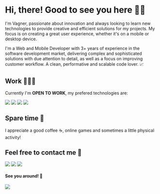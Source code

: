 # Hi, there! Good to see you here 👋🏻

I'm Vagner, passionate about innovation and always looking to learn new technologies to provide creative and efficient solutions for my projects. My focus is on creating a great user experience, whether it's on a mobile or desktop device.

I'm a Web and Mobile Developer with 3+ years of experience in the software development market, delivering complex and sophisticated solutions with due attention to detail, as well as a focus on improving customer workflow. A clean, performative and scalable code lover. 📈

<!--
- :sparkles: Sou Full Stack JavaScript 
- :speech_balloon: Trabalho com Angular e Node.js e gosto de estudar React
- :running: Valorizo código limpo, performático e escalável 
- :heartpulse: Amo gatos, séries, animes e jogos indies 
- :boom: Converso sobre universo, ciência e crises existenciais mas não dispenso conversar sobre novelas e bbb 
-->

## Work 👨🏻‍💻
Currently I'm **OPEN TO WORK**, my prefered technologies are:
<p>
  <!--<img src="https://img.shields.io/badge/-java%20-E9E9E9?logo=java&logoColor=black&style=for-the-badge" />-->
<!--   <img src="https://img.shields.io/badge/-spring%20-6DB33F?logo=spring&logoColor=white&style=for-the-badge" /> -->
<!--   <img src="https://img.shields.io/badge/javascript-%23F7DF1E.svg?&style=for-the-badge&logo=javascript&logoColor=black" /> -->
<!--   <img src="https://img.shields.io/badge/js%20-%23F7DF1E.svg?&style=for-the-badge&logo=javascript&logoColor=%23000" />
  <img src="https://img.shields.io/badge/ts%20-%23007ACC.svg?&style=for-the-badge&logo=typescript&logoColor=white" /> -->
  
<!--   <img src="https://img.shields.io/badge/angular%20-%23DD0031.svg?&style=for-the-badge&logo=angular&logoColor=white" /> -->
  <img src="https://img.shields.io/badge/react%20-%2320232a.svg?&style=for-the-badge&logo=react&logoColor=%2361DAFB" />
  <img src="https://img.shields.io/badge/Next.js%20-%23c9d3dd.svg?&style=for-the-badge&logo=next.js&logoColor=%23000" />
  
<!--   <img src="https://img.shields.io/badge/vue%20-%2334495e.svg?&style=for-the-badge&logo=vue.js&logoColor=%234FC08D" /> -->
<!--   <img src="https://img.shields.io/badge/nuxt.js%20-%23001e26.svg?&style=for-the-badge&logo=nuxt.js&logoColor=%2300DC82" /> -->
  
  <img src="https://img.shields.io/badge/dart-%230175C2.svg?&style=for-the-badge&logo=dart&logoColor=white" />
  <img src="https://img.shields.io/badge/flutter-%2302569B.svg?&style=for-the-badge&logo=flutter&logoColor=white" />
<!--   <img src="https://img.shields.io/badge/react%20native-%2320232a.svg?&style=for-the-badge&logo=react&logoColor=%2361DAFB" /> -->
<!--   <img src="https://img.shields.io/badge/-ionic%20-3880FF?logo=ionic&logoColor=white&style=for-the-badge" /> -->
  <!--<img src="https://img.shields.io/badge/-html5%20-E34F26?logo=html5&logoColor=white&style=for-the-badge" />
  <img src="https://img.shields.io/badge/-css3%20-1572B6?logo=css3&logoColor=white&style=for-the-badge" />-->
</p>

<!-- ## Learning 🚀
Between college and work I'm still learning:
<p>
  <img src="https://img.shields.io/badge/elixir-%234B275F.svg?&style=for-the-badge&logo=elixir&logoColor=white" />
  <img src="https://img.shields.io/badge/node.js%20-%2343853D.svg?&style=for-the-badge&logo=node.js&logoColor=white" />
</p> -->

## Spare time 🌴
I appreciate a good coffee ☕, online games and sometimes a little physical activity!

<!-- ![Anurag's github stats](https://github-readme-stats.vercel.app/api?username=vagnereix&show_icons=true&theme=radical) 
![Anurag's github stats](https://github-readme-stats.vercel.app/api/top-langs/?username=vagnereix&hide=html&layout=compact&theme=dracula) -->

## Feel free to contact me 📱
[<img src="https://img.shields.io/badge/linkedin-%230077B5.svg?&style=for-the-badge&logo=linkedin&logoColor=white" />](https://www.linkedin.com/in/vagnereix/)
[<img src="https://img.shields.io/badge/mail%20me-%23EA4335.svg?&style=for-the-badge&logo=gmail&logoColor=white" />](mailto:vagnereix.dev@gmail.com?subject=&body=)
[<img src="https://img.shields.io/badge/whatsapp-%2320232a.svg?&style=for-the-badge&logo=whatsapp&logoColor=lime" />](https://wa.me/5588998590736?text=Olá,%20venho%20do%20seu%20Github!)
<!-- [<img src="https://img.shields.io/badge/twitter-%231DA1F2.svg?&style=for-the-badge&logo=twitter&logoColor=white" />](https://twitter.com/vagnereix_) -->
<!-- [<img src="https://img.shields.io/badge/-Instagram-dc5273?style=for-the-badge&logo=Instagram&logoColor=white" />](https://www.instagram.com/vagnereix/) -->

#### See you around! :beer:
![](https://komarev.com/ghpvc/?username=vagnereix)

<!-- 
<center>
    <tr>
      <td>
        <p align="center">
          <a href="#">
            <img width="400px" 
              src="https://github-readme-stats.vercel.app/api?username=vagnereix&show_icons=true&count_private=true&hide_border=true&include_all_commits=true&theme=yeblu" alt="Vagner's github stats" 
            />
          </a>
        </p>
      </td>
    </tr>
      <td>
        <p align="center">
          <a href="#">
            <img width="400px" 
                 src="https://github-readme-stats.vercel.app/api/top-langs?username=vagnereix&layout=compact&langs_count=20&hide_border=true&theme=yeblu" 
           />
          </a>
        </p>
      </td>
    <!-- <tr>
      <td>
        <p align="center">
          <a href="#">
            <img width="400px" 
                 src="https://github-readme-stats.vercel.app/api/wakatime?username=vagnereix&hide_border=true&theme=yeblu&langs_count=20&layout=compact&v2" 
            />
          </a>
        </p>
      </td>
    </tr> -->
<!--     <tr>
      <td>
        <p align="center">
          <a href="#">
            <img width="400px" 
                 src="https://github-readme-streak-stats.herokuapp.com/?user=vagnereix&hide_border=true&theme=yeblu"
            />
          </a>
        </p>
      </td>
    </tr> -->
<!-- </center> -->

<!--
Here are some ideas to get you started:

- 🔭 I’m currently working on ...
- 🌱 I’m currently learning ...
- 👯 I’m looking to collaborate on ...
- 🤔 I’m looking for help with ...
- 💬 Ask me about ...
- 📫 How to reach me: ...
- 😄 Pronouns: ...
- ⚡ Fun fact: ...
-->
